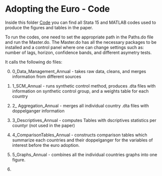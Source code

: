 # Adopting the Euro - Code

Inside this folder [Code](https://github.com/RicardoGabriel/Adopting-the-Euro-SCM/tree/main/Code) you can find all Stata 15 and MATLAB codes used to produce the figures and tables in the paper.

To run the codes, one need to set the appropriate path in the Paths.do file and run the Master.do. The Master.do has all the necessary packages to be installed and a control panel where one can change settings such as: number of lags, horizon, confidence bands, and different asymetry tests. 

It calls the following do files:

0. 0_Data_Management_Annual - takes raw data, cleans, and merges information from different sources

1. 1_SCM_Annual - runs synthetic control method, produces .dta files with information on synthetic control group, and a weights table for each country

2. 2_ Aggregation_Annual - merges all individual country .dta files with doppelganger information

3. 3_Descriptives_Annual - computes Tables with dscriptives statistics per countyr (not used in the paper)

4. 4_ComparisonTables_Annual - constructs comparison tables which summarize each countries and their doppelganger for the variables of interest before the 
euro adoption.

5. 5_Graphs_Annual - combines all the individual countries graphs into one figure.

6. 